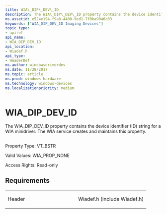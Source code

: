 ```yaml
---
title: WIA\_DIP\_DEV\_ID
description: The WIA\_DIP\_DEV\_ID property contains the device identifier (ID) string for a WIA minidriver. The WIA service creates and maintains this property.
ms.assetid: e524e194-f9a8-4480-9ed1-7f0ba9046c03
keywords: ["WIA_DIP_DEV_ID Imaging Devices"]
topic_type:
- apiref
api_name:
- WIA_DIP_DEV_ID
api_location:
- Wiadef.h
api_type:
- HeaderDef
ms.author: windowsdriverdev
ms.date: 11/28/2017
ms.topic: article
ms.prod: windows-hardware
ms.technology: windows-devices
ms.localizationpriority: medium
---
```


# WIA\_DIP\_DEV\_ID


The WIA\_DIP\_DEV\_ID property contains the device identifier (ID) string for a WIA minidriver. The WIA service creates and maintains this property.

## <span id="ddk_wia_dip_dev_id_si"></span><span id="DDK_WIA_DIP_DEV_ID_SI"></span>


Property Type: VT\_BSTR

Valid Values: WIA\_PROP\_NONE

Access Rights: Read-only

Requirements
------------

<table>
<colgroup>
<col width="50%" />
<col width="50%" />
</colgroup>
<tbody>
<tr class="odd">
<td><p>Header</p></td>
<td>Wiadef.h (include Wiadef.h)</td>
</tr>
</tbody>
</table>

 

 





